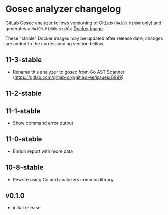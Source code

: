 # Gosec analyzer changelog

GitLab Gosec analyzer follows versioning of GitLab (`MAJOR.MINOR` only) and generates a `MAJOR-MINOR-stable` [Docker image](https://gitlab.com/gitlab-org/security-products/analyzers/gosec/container_registry).

These "stable" Docker images may be updated after release date, changes are added to the corresponding section bellow.

## 11-3-stable
- Rename this analyzer to gosec from Go AST Scanner (https://gitlab.com/gitlab-org/gitlab-ee/issues/6999)

## 11-2-stable

## 11-1-stable
- Show command error output

## 11-0-stable
- Enrich report with more data

## 10-8-stable
- Rewrite using Go and analyzers common library

## v0.1.0
- initial release
